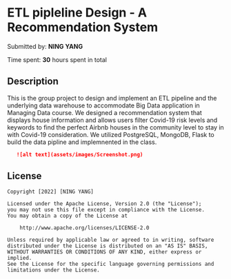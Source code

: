 # ETL pipleline Design - A Recommendation System

Submitted by: **NING YANG**

Time spent: **30** hours spent in total



## Description

This is the group project to design and implement an ETL pipeline and the underlying data warehouse to accommodate Big Data application in Managing Data course. We designed a recommendation system that displays house information and allows users filter Covid-19 risk levels and keywords to find the perfect Airbnb houses in the community level to stay in with  Covid-19 consideration. We utilized PostgreSQL, MongoDB, Flask to build the data pipline and implemnented in the class.

 ```md
    ![alt text](assets/images/Screenshot.png)
 ```




## License

    Copyright [2022] [NING YANG]

    Licensed under the Apache License, Version 2.0 (the "License");
    you may not use this file except in compliance with the License.
    You may obtain a copy of the License at

        http://www.apache.org/licenses/LICENSE-2.0

    Unless required by applicable law or agreed to in writing, software
    distributed under the License is distributed on an "AS IS" BASIS,
    WITHOUT WARRANTIES OR CONDITIONS OF ANY KIND, either express or implied.
    See the License for the specific language governing permissions and
    limitations under the License.
